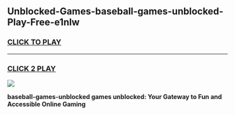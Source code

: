 
## Unblocked-Games-baseball-games-unblocked-Play-Free-e1nlw
<h3>
<a href="https://premium76.site?title=baseball-games-unblocked&ref=09A">CLICK TO PLAY</a></h3>
<hr>

<h3>
<a href="https://premium76.site?title=baseball-games-unblocked&ref=09A">CLICK 2 PLAY</a>
  
</h3>

<a href="https://premium76.site?title=baseball-games-unblocked&ref=09A"><img src="https://clearcache.store/games.png"></a>


**baseball-games-unblocked games unblocked: Your Gateway to Fun and Accessible Online Gaming**
